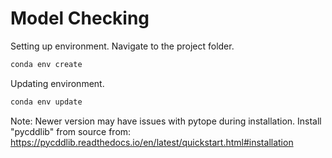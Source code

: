 # Model Checking

Setting up environment. Navigate to the project folder.

```bash
conda env create
```

Updating environment.

```bash
conda env update
```

Note:
Newer version may have issues with pytope during installation. Install "pycddlib" from source from: https://pycddlib.readthedocs.io/en/latest/quickstart.html#installation
